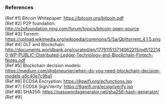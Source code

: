 ### References
[Ref #1] Bitcoin Whitepaper: https://bitcoin.org/bitcoin.pdf  
[Ref #2] P2P foundation: http://p2pfoundation.ning.com/forum/topics/bitcoin-open-source  
[Ref #3] Torrent: https://upload.wikimedia.org/wikipedia/commons/5/5a/Qbittorrent_4.1.5.png  
[Ref #4] DLT and Blockchain: http://documents.worldbank.org/curated/en/177911513714062215/pdf/122140-WP-PUBLIC-Distributed-Ledger-Technology-and-Blockchain-Fintech-Notes.pdf  
[Ref #5] Blockchain decision models: https://medium.com/@sbmeunier/when-do-you-need-blockchain-decision-models-a5c40e7c9ba1  
[Ref #6] ECDSA Encryption: https://8gwifi.org/ecfunctions.jsp  
[Ref #7] ECDSA Sign/Verify: https://8gwifi.org/ecsignverify.jsp    
[Ref #8] SHA256: https://passwordsgenerator.net/sha256-hash-generator/  
[Ref #9] 
